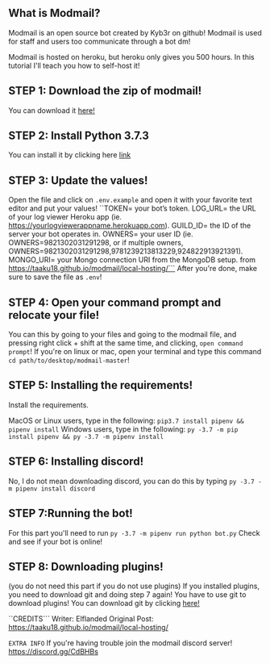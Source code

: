 ## What is Modmail?
Modmail is an open source bot created by Kyb3r on github!
Modmail is used for staff and users too communicate through a bot dm!

Modmail is hosted on heroku, but heroku only gives you 500 hours.
In this tutorial I'll teach you how to self-host it!

## STEP 1: Download the zip of modmail!
You can download it [here!](https://github.com/kyb3r/modmail/archive/master.zip)

## STEP 2: Install Python 3.7.3
You can install it by clicking here [link]( https://www.python.org/downloads) 

## STEP 3: Update the values!
Open the file and click on `.env.example` and open it with your favorite text editor and put your values!
``TOKEN= your bot’s token.
LOG_URL= the URL of your log viewer Heroku app (ie. https://yourlogviewerappname.herokuapp.com).
GUILD_ID= the ID of the server your bot operates in.
OWNERS= your user ID (ie. OWNERS=9821302031291298, or if multiple owners, OWNERS=9821302031291298,9781239213813229,924822913921391).
MONGO_URI= your Mongo connection URI from the MongoDB setup.
from https://taaku18.github.io/modmail/local-hosting/``` After you're done, make sure to save the file as `.env`!

## STEP 4: Open your command prompt and relocate your file!
You can this by going to your files and going to the modmail file, and pressing right click + shift at the same time, and clicking, 
`open command prompt`! If you're on linux or mac, open your terminal and type this command ```cd path/to/desktop/modmail-master```!

## STEP 5: Installing the requirements!
Install the requirements.

MacOS or Linux users, type in the following:
```pip3.7 install pipenv && pipenv install```
Windows users, type in the following:
```py -3.7 -m pip install pipenv && py -3.7 -m pipenv install```

## STEP 6: Installing discord!
No, I do not mean downloading discord,
you can do this by typing ```py -3.7 -m pipenv install discord```

## STEP 7:Running the bot!
For this part you'll need to run ```py -3.7 -m pipenv run python bot.py```
Check and see if your bot is online!

## STEP 8: Downloading plugins!
(you do not need this part if you do not use plugins)
If you installed plugins, you need to download git and doing step 7 again!
You have to use git to download plugins! You can download git by clicking [here!](https://git-scm.com/)

``CREDITS```
Writer: Elflanded
Original Post: https://taaku18.github.io/modmail/local-hosting/

``EXTRA INFO``
If you're having trouble join the modmail discord server! https://discord.gg/CdBHBs

